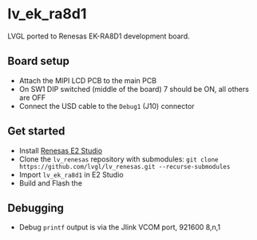 # lv_ek_ra8d1

LVGL ported to Renesas EK-RA8D1 development board.

## Board setup
- Attach the MIPI LCD PCB to the main PCB
- On SW1 DIP switched (middle of the board) 7 should be ON, all others are OFF
- Connect the USD cable to the `Debug1` (J10) connector

## Get started
- Install [Renesas E2 Studio](https://www.renesas.com/us/en/software-tool/e-studio)
- Clone the `lv_renesas` repository with submodules: `git clone https://github.com/lvgl/lv_renesas.git --recurse-submodules`
- Import `lv_ek_ra8d1` in E2 Studio
- Build and Flash the

## Debugging
- Debug  `printf` output is via the Jlink VCOM port, 921600 8,n,1
